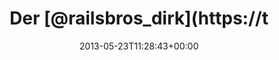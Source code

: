 ---
retweeted: false
source: <a href="http://twitter.com" rel="nofollow">Twitter Web Client</a>
entities:
  user_mentions:
  - name: Home Office Cologne
    screen_name: HomeOfficeCGN
    indices:
    - '28'
    - '42'
    id_str: '915642529'
    id: '915642529'
  urls: []
  symbols: []
  media:
  - expanded_url: https://twitter.com/bascht/status/337530525906505728/photo/1
    indices:
    - '65'
    - '87'
    url: http://t.co/PdttidbaSw
    media_url: http://pbs.twimg.com/media/BK8mOZnCEAAyzuM.png
    id_str: '337530525910700032'
    id: '337530525910700032'
    media_url_https: https://pbs.twimg.com/media/BK8mOZnCEAAyzuM.png
    sizes:
      small:
        w: '680'
        h: '442'
        resize: fit
      large:
        w: '900'
        h: '585'
        resize: fit
      thumb:
        w: '150'
        h: '150'
        resize: crop
      medium:
        w: '900'
        h: '585'
        resize: fit
    type: photo
    display_url: pic.twitter.com/PdttidbaSw
  hashtags: []
display_text_range:
- '0'
- '87'
favorite_count: '0'
id_str: '337530525906505728'
truncated: false
retweet_count: '0'
id: '337530525906505728'
possibly_sensitive: false
created_at: Thu May 23 11:28:43 +0000 2013
favorited: false
full_text: Der [@railsbros_dirk](https://twitter.com/railsbros_dirk) hat das [@HomeOfficeCGN](https://twitter.com/HomeOfficeCGN)
  Netz verbreitert. \o/
lang: de
extended_entities:
  media:
  - expanded_url: https://twitter.com/bascht/status/337530525906505728/photo/1
    indices:
    - '65'
    - '87'
    url: http://t.co/PdttidbaSw
    media_url: http://pbs.twimg.com/media/BK8mOZnCEAAyzuM.png
    id_str: '337530525910700032'
    id: '337530525910700032'
    media_url_https: https://pbs.twimg.com/media/BK8mOZnCEAAyzuM.png
    sizes:
      small:
        w: '680'
        h: '442'
        resize: fit
      large:
        w: '900'
        h: '585'
        resize: fit
      thumb:
        w: '150'
        h: '150'
        resize: crop
      medium:
        w: '900'
        h: '585'
        resize: fit
    type: photo
    display_url: pic.twitter.com/PdttidbaSw
tags:
- pesos:twitter
date: '2013-05-23T11:28:43+00:00'
src: https://twitter.com/bascht/status/337530525906505728
original_url: https://twitter.com/bascht/status/337530525906505728
type: twitter_tweet
media_url: https://img.bascht.com/twitter/pbs.twimg.com/media/BK8mOZnCEAAyzuM.png
text: Der [@railsbros_dirk](https://twitter.com/railsbros_dirk) hat das [@HomeOfficeCGN](https://twitter.com/HomeOfficeCGN)
  Netz verbreitert. \o/
title: Der [@railsbros_dirk](https://t

---